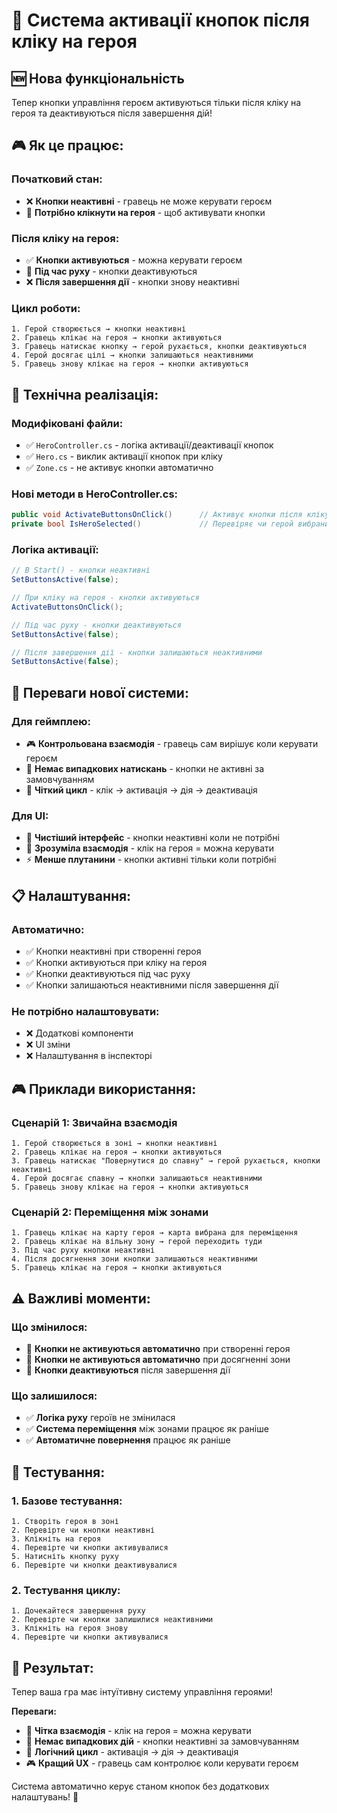 # 🎯 Система активації кнопок після кліку на героя

## 🆕 **Нова функціональність**

Тепер кнопки управління героєм активуються тільки після кліку на героя та деактивуються після завершення дій!

## 🎮 **Як це працює:**

### **Початковий стан:**
- ❌ **Кнопки неактивні** - гравець не може керувати героєм
- 🎯 **Потрібно клікнути на героя** - щоб активувати кнопки

### **Після кліку на героя:**
- ✅ **Кнопки активуються** - можна керувати героєм
- 🏃 **Під час руху** - кнопки деактивуються
- ❌ **Після завершення дії** - кнопки знову неактивні

### **Цикл роботи:**
```
1. Герой створюється → кнопки неактивні
2. Гравець клікає на героя → кнопки активуються
3. Гравець натискає кнопку → герой рухається, кнопки деактивуються
4. Герой досягає цілі → кнопки залишаються неактивними
5. Гравець знову клікає на героя → кнопки активуються
```

## 🔧 **Технічна реалізація:**

### **Модифіковані файли:**
- ✅ `HeroController.cs` - логіка активації/деактивації кнопок
- ✅ `Hero.cs` - виклик активації кнопок при кліку
- ✅ `Zone.cs` - не активує кнопки автоматично

### **Нові методи в HeroController.cs:**
```csharp
public void ActivateButtonsOnClick()      // Активує кнопки після кліку
private bool IsHeroSelected()             // Перевіряє чи герой вибраний
```

### **Логіка активації:**
```csharp
// В Start() - кнопки неактивні
SetButtonsActive(false);

// При кліку на героя - кнопки активуються
ActivateButtonsOnClick();

// Під час руху - кнопки деактивуються
SetButtonsActive(false);

// Після завершення дії - кнопки залишаються неактивними
SetButtonsActive(false);
```

## 🎯 **Переваги нової системи:**

### **Для геймплею:**
- 🎮 **Контрольована взаємодія** - гравець сам вирішує коли керувати героєм
- 🚫 **Немає випадкових натискань** - кнопки не активні за замовчуванням
- 🔄 **Чіткий цикл** - клік → активація → дія → деактивація

### **Для UI:**
- 🎨 **Чистіший інтерфейс** - кнопки неактивні коли не потрібні
- 🎯 **Зрозуміла взаємодія** - клік на героя = можна керувати
- ⚡ **Менше плутанини** - кнопки активні тільки коли потрібні

## 📋 **Налаштування:**

### **Автоматично:**
- ✅ Кнопки неактивні при створенні героя
- ✅ Кнопки активуються при кліку на героя
- ✅ Кнопки деактивуються під час руху
- ✅ Кнопки залишаються неактивними після завершення дії

### **Не потрібно налаштовувати:**
- ❌ Додаткові компоненти
- ❌ UI зміни
- ❌ Налаштування в інспекторі

## 🎮 **Приклади використання:**

### **Сценарій 1: Звичайна взаємодія**
```
1. Герой створюється в зоні → кнопки неактивні
2. Гравець клікає на героя → кнопки активуються
3. Гравець натискає "Повернутися до спавну" → герой рухається, кнопки неактивні
4. Герой досягає спавну → кнопки залишаються неактивними
5. Гравець знову клікає на героя → кнопки активуються
```

### **Сценарій 2: Переміщення між зонами**
```
1. Гравець клікає на карту героя → карта вибрана для переміщення
2. Гравець клікає на вільну зону → герой переходить туди
3. Під час руху кнопки неактивні
4. Після досягнення зони кнопки залишаються неактивними
5. Гравець клікає на героя → кнопки активуються
```

## ⚠️ **Важливі моменти:**

### **Що змінилося:**
- 🔄 **Кнопки не активуються автоматично** при створенні героя
- 🔄 **Кнопки не активуються автоматично** при досягненні зони
- 🔄 **Кнопки деактивуються** після завершення дії

### **Що залишилося:**
- ✅ **Логіка руху** героїв не змінилася
- ✅ **Система переміщення** між зонами працює як раніше
- ✅ **Автоматичне повернення** працює як раніше

## 🧪 **Тестування:**

### **1. Базове тестування:**
```
1. Створіть героя в зоні
2. Перевірте чи кнопки неактивні
3. Клікніть на героя
4. Перевірте чи кнопки активувалися
5. Натисніть кнопку руху
6. Перевірте чи кнопки деактивувалися
```

### **2. Тестування циклу:**
```
1. Дочекайтеся завершення руху
2. Перевірте чи кнопки залишилися неактивними
3. Клікніть на героя знову
4. Перевірте чи кнопки активувалися
```

## 🎉 **Результат:**

Тепер ваша гра має інтуїтивну систему управління героями!

**Переваги:**
- 🎯 **Чітка взаємодія** - клік на героя = можна керувати
- 🚫 **Немає випадкових дій** - кнопки неактивні за замовчуванням
- 🔄 **Логічний цикл** - активація → дія → деактивація
- 🎮 **Кращий UX** - гравець сам контролює коли керувати героєм

Система автоматично керує станом кнопок без додаткових налаштувань! 🚀 